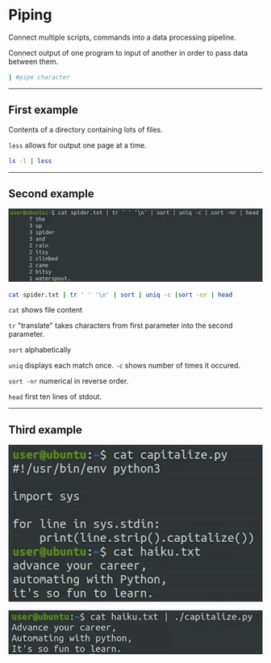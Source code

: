 # Piping

Connect multiple scripts, commands into a data processing pipeline.

Connect output of one program to input of another in order to pass data between them.

```bash
| #pipe character
```

---

## First example

Contents of a directory containing lots of files.

`less` allows for output one page at a time.

```bash
ls -l | less
```

---

## Second example

![second example](images/20230609231119.png)

```bash
cat spider.txt | tr ' ' '\n' | sort | uniq -c |sort -nr | head
```

`cat` shows file content

`tr` "translate" takes characters from first parameter into the second parameter.

`sort` alphabetically

`uniq` displays each match once. `-c` shows number of times it occured.

`sort -nr` numerical in reverse order.

`head` first ten lines of stdout.

---

## Third example

![](images/20230609231324.png)

![](images/20230609231336.png)

